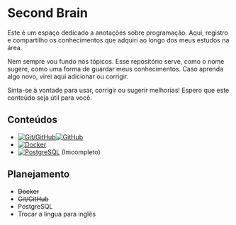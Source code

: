 # Second Brain

Este é um espaço dedicado a anotações sobre programação. Aqui, registro e compartilho os conhecimentos que adquiri ao longo dos meus estudos na área.

Nem sempre vou fundo nos tópicos. Esse repositório serve, como o nome sugere, como uma forma de guardar meus conhecimentos. Caso aprenda algo novo, virei aqui adicionar ou corrigir.

Sinta-se à vontade para usar, corrigir ou sugerir melhorias! Espero que este conteúdo seja útil para você.

## Conteúdos

- [![Git/GitHub](https://camo.githubusercontent.com/3d768e26ac10ba994a60ed19acd487895cc43a9cdd43e9305c2408b93136234d/68747470733a2f2f696d672e736869656c64732e696f2f62616467652f6769742d2532334630353033332e7376673f7374796c653d666f722d7468652d6261646765266c6f676f3d676974266c6f676f436f6c6f723d7768697465)![GitHub](https://img.shields.io/badge/GitHub-100000?style=for-the-badge&logo=github&logoColor=white)](Git/README.md)
- [![Docker](https://camo.githubusercontent.com/8396abd667a0eca7d28cdb29ec63b6bf29a7854c7c3d467e6ece648c7e9b81e1/68747470733a2f2f696d672e736869656c64732e696f2f62616467652f646f636b65722d2532333064623765642e7376673f7374796c653d666f722d7468652d6261646765266c6f676f3d646f636b6572266c6f676f436f6c6f723d7768697465)](Docker/README.md)
- [![PostgreSQL](https://img.shields.io/badge/-POSTGRESQL-326690?logo=postgresql&logoColor=white&style=for-the-badge
)](PostgreSQL/README.md) (Imcompleto)

## Planejamento

- ~~Docker~~
- ~~Git/GitHub~~
- PostgreSQL
- Trocar a língua para inglês
